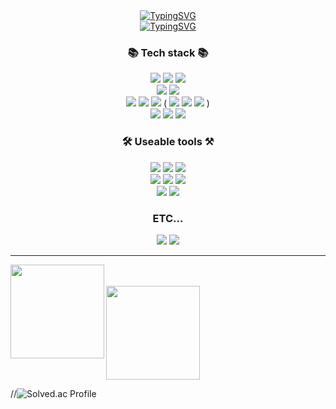 
<div align="center">
  <a href="https://github.com/gyu0918">
    <img src="https://readme-typing-svg.demolab.com?font=Fira+Code&pause=2000&color=1F7EBB&center=true&width=435&lines=환영합니다!!👋" alt="TypingSVG" />
  </a>
</div>
<div align="center">
  <a href="https://github.com/gyu0918">
    <img src="https://github.com/user-attachments/assets/334450c0-de67-47cc-a84f-39351fc396aa" alt="TypingSVG" />
  </a>
</div>


<h3 align="center">📚 Tech stack 📚</h3>
<div align="center">
  <img src="https://img.shields.io/badge/Java-red?style=flat&logo=openjdk&logoColor=black"/>
  <img src="https://img.shields.io/badge/Spring-6DB33F?style=flat&logo=spring&logoColor=000000"/>
  <img src="https://img.shields.io/badge/Spring Security-6DB33F?style=flat&logo=springsecurity&logoColor=000000"/>
  <br>
  <img src="https://img.shields.io/badge/MySQL-4479A1?style=flat&logo=mysql&logoColor=000000"/>
  <img src="https://img.shields.io/badge/MariaDB-4479A1?style=flat&logo=mariadb&logoColor=000000"/>
  <br>
  <img src="https://img.shields.io/badge/Docker-2496ED?style=flat&logo=docker&logoColor=000000"/>
  <img src="https://img.shields.io/badge/Linux-FCC624?style=flat&logo=linux&logoColor=000000"/>
  <img src="https://img.shields.io/badge/AWS-orange?style=flat&logo=amazonwebservices&logoColor=000000"/>
    (
    <img src="https://img.shields.io/badge/S3-569A31?style=flat&logo=amazons3&logoColor=000000"/>
    <img src="https://img.shields.io/badge/EC2-FF9900?style=flat&logo=amazonec2&logoColor=000000"/>
    <img src="https://img.shields.io/badge/CodeDeploy-FF9900?style=flat&logo=amazonwebservices&logoColor=000000"/>
    )
  <br>
  <img src="https://img.shields.io/badge/HTML5-E34F26?style=flat&logo=html5&logoColor=000000"/>
  <img src="https://img.shields.io/badge/CSS3-1572B6?style=flat&logo=css3&logoColor=000000"/>
  <img src="https://img.shields.io/badge/JavaScript-F7DF1E?style=flat&logo=javascript&logoColor=000000"/>
</div>

<h3 align="center">🛠️ Useable tools ⚒️</h3>
<div align="center">
  <img src="https://img.shields.io/badge/IntellijIDEA-purple?style=flat&logo=intellijidea&logoColor=000000"/>
  <img src="https://img.shields.io/badge/EclipseIDE-lightgray?style=flat&logo=eclipseide&logoColor=2C2255"/>
  <img src="https://img.shields.io/badge/VS Code-blue?style=flat&logo=visualstudiocode&logoColor=000000"/>
  <br>
  <img src="https://img.shields.io/badge/Slack-4A154B?style=flat&logo=slack&logoColor=white"/>
  <img src="https://img.shields.io/badge/Discord-5865F2?style=flat&logo=discord&logoColor=000000"/>
  <img src="https://img.shields.io/badge/Notion-000000?style=flat&logo=notion&logoColor=white"/>
  <br>
  <img src="https://img.shields.io/badge/GitHub-green?style=flat&logo=github&logoColor=000000"/>
  <img src="https://img.shields.io/badge/GitHub Actions-2088FF?style=flat&logo=githubactions&logoColor=000000"/>
</div>

<h3 align="center">ETC...</h3>
<div align="center">
  <img src="https://img.shields.io/badge/JWT-pink?style=flat&logo=jsonwebtokens&logoColor=000000"/>
  <img src="https://img.shields.io/badge/Postman-FF6C37?style=flat&logo=postman&logoColor=000000"/>
</div>
<hr>


<img src="https://github-readme-stats.vercel.app/api/top-langs/?username=gyu0918&layout=compact" align='left' height="150"/><br><br> 
<img src="https://github-readme-stats.vercel.app/api?username=gyu0918&show_icons=true" height="150"/>


//![Solved.ac Profile](http://mazassumnida.wtf/api/v2/generate_badge?boj=kjk1526)
  
